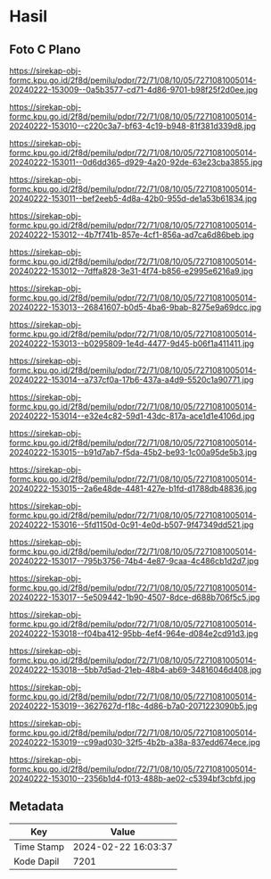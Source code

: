 # Hasil

## Foto C Plano

https://sirekap-obj-formc.kpu.go.id/2f8d/pemilu/pdpr/72/71/08/10/05/7271081005014-20240222-153009--0a5b3577-cd71-4d86-9701-b98f25f2d0ee.jpg

https://sirekap-obj-formc.kpu.go.id/2f8d/pemilu/pdpr/72/71/08/10/05/7271081005014-20240222-153010--c220c3a7-bf63-4c19-b948-81f381d339d8.jpg

https://sirekap-obj-formc.kpu.go.id/2f8d/pemilu/pdpr/72/71/08/10/05/7271081005014-20240222-153011--0d6dd365-d929-4a20-92de-63e23cba3855.jpg

https://sirekap-obj-formc.kpu.go.id/2f8d/pemilu/pdpr/72/71/08/10/05/7271081005014-20240222-153011--bef2eeb5-4d8a-42b0-955d-de1a53b61834.jpg

https://sirekap-obj-formc.kpu.go.id/2f8d/pemilu/pdpr/72/71/08/10/05/7271081005014-20240222-153012--4b7f741b-857e-4cf1-856a-ad7ca6d86beb.jpg

https://sirekap-obj-formc.kpu.go.id/2f8d/pemilu/pdpr/72/71/08/10/05/7271081005014-20240222-153012--7dffa828-3e31-4f74-b856-e2995e6216a9.jpg

https://sirekap-obj-formc.kpu.go.id/2f8d/pemilu/pdpr/72/71/08/10/05/7271081005014-20240222-153013--26841607-b0d5-4ba6-9bab-8275e9a69dcc.jpg

https://sirekap-obj-formc.kpu.go.id/2f8d/pemilu/pdpr/72/71/08/10/05/7271081005014-20240222-153013--b0295809-1e4d-4477-9d45-b06f1a411411.jpg

https://sirekap-obj-formc.kpu.go.id/2f8d/pemilu/pdpr/72/71/08/10/05/7271081005014-20240222-153014--a737cf0a-17b6-437a-a4d9-5520c1a90771.jpg

https://sirekap-obj-formc.kpu.go.id/2f8d/pemilu/pdpr/72/71/08/10/05/7271081005014-20240222-153014--e32e4c82-59d1-43dc-817a-ace1d1e4106d.jpg

https://sirekap-obj-formc.kpu.go.id/2f8d/pemilu/pdpr/72/71/08/10/05/7271081005014-20240222-153015--b91d7ab7-f5da-45b2-be93-1c00a95de5b3.jpg

https://sirekap-obj-formc.kpu.go.id/2f8d/pemilu/pdpr/72/71/08/10/05/7271081005014-20240222-153015--2a6e48de-4481-427e-b1fd-d1788db48836.jpg

https://sirekap-obj-formc.kpu.go.id/2f8d/pemilu/pdpr/72/71/08/10/05/7271081005014-20240222-153016--5fd1150d-0c91-4e0d-b507-9f47349dd521.jpg

https://sirekap-obj-formc.kpu.go.id/2f8d/pemilu/pdpr/72/71/08/10/05/7271081005014-20240222-153017--795b3756-74b4-4e87-9caa-4c486cb1d2d7.jpg

https://sirekap-obj-formc.kpu.go.id/2f8d/pemilu/pdpr/72/71/08/10/05/7271081005014-20240222-153017--5e509442-1b90-4507-8dce-d688b706f5c5.jpg

https://sirekap-obj-formc.kpu.go.id/2f8d/pemilu/pdpr/72/71/08/10/05/7271081005014-20240222-153018--f04ba412-95bb-4ef4-964e-d084e2cd91d3.jpg

https://sirekap-obj-formc.kpu.go.id/2f8d/pemilu/pdpr/72/71/08/10/05/7271081005014-20240222-153018--5bb7d5ad-21eb-48b4-ab69-34816046d408.jpg

https://sirekap-obj-formc.kpu.go.id/2f8d/pemilu/pdpr/72/71/08/10/05/7271081005014-20240222-153019--3627627d-f18c-4d86-b7a0-2071223090b5.jpg

https://sirekap-obj-formc.kpu.go.id/2f8d/pemilu/pdpr/72/71/08/10/05/7271081005014-20240222-153019--c99ad030-32f5-4b2b-a38a-837edd674ece.jpg

https://sirekap-obj-formc.kpu.go.id/2f8d/pemilu/pdpr/72/71/08/10/05/7271081005014-20240222-153010--2356b1d4-f013-488b-ae02-c5394bf3cbfd.jpg


## Metadata

| Key        | Value               |
| ---------- | ------------------- |
| Time Stamp | 2024-02-22 16:03:37 |
| Kode Dapil | 7201                |



